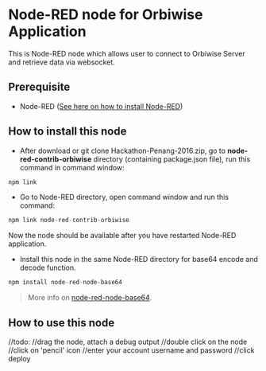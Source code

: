 # Node-RED node for Orbiwise Application
This is Node-RED node which allows user to connect to Orbiwise Server and retrieve data via websocket.

## Prerequisite
* Node-RED ([See here on how to install Node-RED](https://nodered.org/docs/getting-started/installation))

## How to install this node

* After download or git clone Hackathon-Penang-2016.zip, go to <b>node-red-contrib-orbiwise</b> directory (containing package.json file), run this command in command window: 
```c
npm link
```
* Go to Node-RED directory, open command window and run this command: 
```c
npm link node-red-contrib-orbiwise
```
Now the node should be available after you have restarted Node-RED application.

* Install this node in the same Node-RED directory for base64 encode and decode function.
```c
npm install node-red-node-base64
```
> More info on [node-red-node-base64](https://github.com/node-red/node-red-nodes/tree/master/parsers/base64).

## How to use this node
//todo:
//drag the node, attach a debug output
//double click on the node
//click on 'pencil' icon
//enter your account username and password
//click deploy
